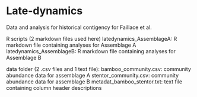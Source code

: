 # Late-dynamics
Data and analysis for historical contigency for Faillace et al. 

R scripts (2 markdown files used here)
latedynamics_AssemblageA: R markdown file containing analyses for Assemblage A
latedynamics_AssemblageB: R markdown file containing analyses for Assemblage B

data folder (2 .csv files and 1 text file): 
bamboo_community.csv: community abundance data for assemblage A
stentor_community.csv: community abundance data for assemblage B
metadat_bamboo_stentor.txt: text file containing column header descriptions
